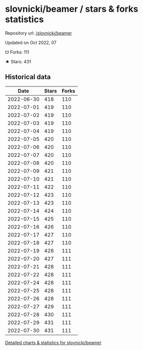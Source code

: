 # slovnicki/beamer / stars & forks statistics

Repository url: [/slovnicki/beamer](https://github.com/slovnicki/beamer)

Updated on Oct 2022, 07

☋ Forks: 111

★ Stars: 431

## Historical data
| Date | Stars | Forks |
|------|-------|-------|
| 2022-06-30 | 418 | 110 | 
| 2022-07-01 | 419 | 110 | 
| 2022-07-02 | 419 | 110 | 
| 2022-07-03 | 419 | 110 | 
| 2022-07-04 | 419 | 110 | 
| 2022-07-05 | 420 | 110 | 
| 2022-07-06 | 420 | 110 | 
| 2022-07-07 | 420 | 110 | 
| 2022-07-08 | 420 | 110 | 
| 2022-07-09 | 421 | 110 | 
| 2022-07-10 | 421 | 110 | 
| 2022-07-11 | 422 | 110 | 
| 2022-07-12 | 423 | 110 | 
| 2022-07-13 | 423 | 110 | 
| 2022-07-14 | 424 | 110 | 
| 2022-07-15 | 425 | 110 | 
| 2022-07-16 | 426 | 110 | 
| 2022-07-17 | 427 | 110 | 
| 2022-07-18 | 427 | 110 | 
| 2022-07-19 | 428 | 111 | 
| 2022-07-20 | 427 | 111 | 
| 2022-07-21 | 428 | 111 | 
| 2022-07-22 | 428 | 111 | 
| 2022-07-24 | 428 | 111 | 
| 2022-07-25 | 428 | 111 | 
| 2022-07-26 | 428 | 111 | 
| 2022-07-27 | 429 | 111 | 
| 2022-07-28 | 430 | 111 | 
| 2022-07-29 | 431 | 111 | 
| 2022-07-30 | 431 | 111 | 


[Detailed charts & statistics for slovnicki/beamer](https://reviewgithub.com/rep/slovnicki/beamer)

